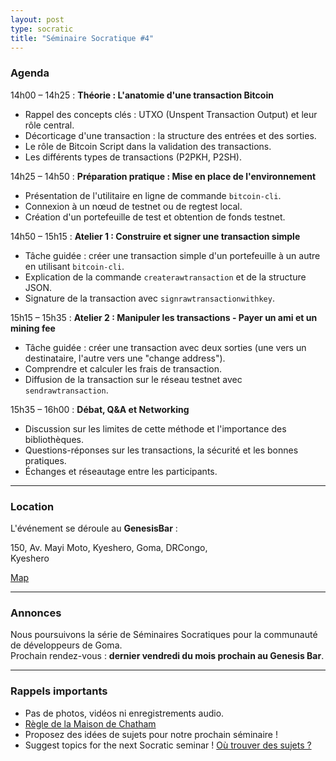 ```yaml
---
layout: post
type: socratic
title: "Séminaire Socratique #4"
---
```


### Agenda

14h00 – 14h25 : **Théorie : L'anatomie d'une transaction Bitcoin**  
- Rappel des concepts clés : UTXO (Unspent Transaction Output) et leur rôle central.  
- Décorticage d'une transaction : la structure des entrées et des sorties.  
- Le rôle de Bitcoin Script dans la validation des transactions.  
- Les différents types de transactions (P2PKH, P2SH).  

14h25 – 14h50 : **Préparation pratique : Mise en place de l'environnement**  
- Présentation de l'utilitaire en ligne de commande `bitcoin-cli`.  
- Connexion à un nœud de testnet ou de regtest local.  
- Création d'un portefeuille de test et obtention de fonds testnet.  

14h50 – 15h15 : **Atelier 1 : Construire et signer une transaction simple**  
- Tâche guidée : créer une transaction simple d'un portefeuille à un autre en utilisant `bitcoin-cli`.  
- Explication de la commande `createrawtransaction` et de la structure JSON.  
- Signature de la transaction avec `signrawtransactionwithkey`.  

15h15 – 15h35 : **Atelier 2 : Manipuler les transactions - Payer un ami et un mining fee**  
- Tâche guidée : créer une transaction avec deux sorties (une vers un destinataire, l'autre vers une "change address").  
- Comprendre et calculer les frais de transaction.  
- Diffusion de la transaction sur le réseau testnet avec `sendrawtransaction`.  

15h35 – 16h00 : **Débat, Q&A et Networking**  
- Discussion sur les limites de cette méthode et l'importance des bibliothèques.  
- Questions-réponses sur les transactions, la sécurité et les bonnes pratiques.  
- Échanges et réseautage entre les participants.  

---

### Location

L'événement se déroule au **GenesisBar** :

150, Av. Mayi Moto, Kyeshero, Goma, DRCongo,  
Kyeshero  

[Map](https://goo.gl/maps/6S79eh2rn5RK3BhEA)  

---

### Annonces

Nous poursuivons la série de Séminaires Socratiques pour la communauté de développeurs de Goma.  
Prochain rendez-vous : **dernier vendredi du mois prochain au Genesis Bar**.  

---

### Rappels importants

- Pas de photos, vidéos ni enregistrements audio.  
- [Règle de la Maison de Chatham](https://www.chathamhouse.org/about-us/chatham-house-rule) 
- Proposez des idées de sujets pour notre prochain séminaire !  
- Suggest topics for the next Socratic seminar ! [Où trouver des sujets ?](/topics)  
